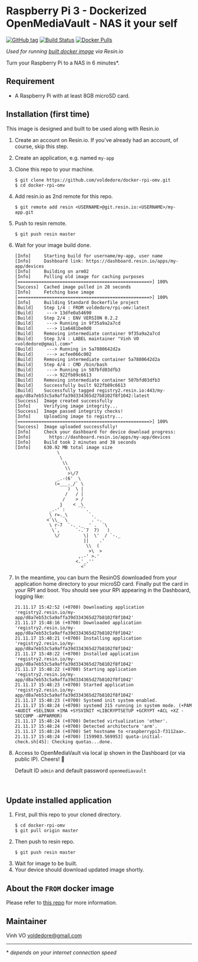 # Raspberry Pi 3 - Dockerized OpenMediaVault - NAS it your self

[![GitHub tag](https://img.shields.io/github/tag/voldedore/docker-rpi-omv-build.svg)](https://github.com/voldedore/docker-rpi-omv-build/releases) [![Build Status](https://travis-ci.org/voldedore/docker-rpi-omv-build.svg?branch=master)](https://travis-ci.org/voldedore/docker-rpi-omv-build) [![Docker Pulls](https://img.shields.io/docker/pulls/voldedore/rpi-omv.svg)](https://hub.docker.com/r/voldedore/rpi-omv/)

*Used for running [built docker image](https://github.com/voldedore/docker-rpi-omv-build) via Resin.io*

Turn your Raspberry Pi to a NAS in 6 minutes*.

## Requirement

* A Raspberry Pi with at least 8GB microSD card.

## Installation (first time)

This image is designed and built to be used along with Resin.io

1. Create an account on Resin.io. If you've already had an account, of course, skip this step.
2. Create an application, e.g. named `my-app`
3. Clone this repo to your machine.
    ```
    $ git clone https://github.com/voldedore/docker-rpi-omv.git
    $ cd docker-rpi-omv
    ```
4. Add resin.io as 2nd remote for this repo.
    ```
    $ git remote add resin <USERNAME>@git.resin.io:<USERNAME>/my-app.git
    ```
5. Push to resin remote.
    ```
    $ git push resin master
    ```
6. Wait for your image build done.

    ```
    [Info]     Starting build for username/my-app, user name
    [Info]     Dashboard link: https://dashboard.resin.io/apps/my-app/devices
    [Info]     Building on arm02
    [Info]     Pulling old image for caching purposes
    [==================================================>] 100%
    [Success]  Cached image pulled in 28 seconds
    [Info]     Fetching base image
    [==================================================>] 100%
    [Info]     Building Standard Dockerfile project
    [Build]    Step 1/4 : FROM voldedore/rpi-omv:latest
    [Build]     ---> 13dfe0a54690
    [Build]    Step 2/4 : ENV VERSION 0.2.2
    [Build]     ---> Running in 9f35a9a2a7cd
    [Build]     ---> 11a6481be0d0
    [Build]    Removing intermediate container 9f35a9a2a7cd
    [Build]    Step 3/4 : LABEL maintainer "Vinh VO <voldedore@gmail.com>"
    [Build]     ---> Running in 5a7880642d2a
    [Build]     ---> acfee066c002
    [Build]    Removing intermediate container 5a7880642d2a
    [Build]    Step 4/4 : CMD /bin/bash
    [Build]     ---> Running in 507bfd03dfb3
    [Build]     ---> 922fb89c6613
    [Build]    Removing intermediate container 507bfd03dfb3
    [Build]    Successfully built 922fb89c6613
    [Build]    Successfully tagged registry2.resin.io:443/my-app/d8a7eb53c5a9affa39d334365d27b8102f8f1042:latest
    [Success]  Image created successfully
    [Info]     Verifying image integrity...
    [Success]  Image passed integrity checks!
    [Info]     Uploading image to registry...
    [==================================================>] 100%
    [Success]  Image uploaded successfully!
    [Info]     Check your dashboard for device download progress:
    [Info]       https://dashboard.resin.io/apps/my-app/devices
    [Info]     Build took 2 minutes and 38 seconds
    [Info]     630.92 MB total image size
                    \
                     \
                      \\
                       \\
                        >\/7
                    _.-(6'  \
                   (=___._/` \
                        )  \ |
                       /   / |
                      /    > /
                     j    < _\
                 _.-' :      ``.
                 \ r=._\        `.
                <`\\_  \         .`-.
                 \ r-7  `-. ._  ' .  `\
                  \`,      `-.`7  7)   )
                   \/         \|  \'  / `-._
                              ||    .'
                               \\  (
                                >\  >
                            ,.-' >.'
                           <.'_.''
                             <'
    ```

7. In the meantime, you can burn the ResinOS downloaded from your application home directory to your microSD card. Finally put the card in your RPI and boot. You should see your RPi appearing in the Dashboard, logging like:
    ```
    21.11.17 15:42:52 (+0700) Downloading application 'registry2.resin.io/my-app/d8a7eb53c5a9affa39d334365d27b8102f8f1042'
    21.11.17 15:48:16 (+0700) Downloaded application 'registry2.resin.io/my-app/d8a7eb53c5a9affa39d334365d27b8102f8f1042'
    21.11.17 15:48:21 (+0700) Installing application 'registry2.resin.io/my-app/d8a7eb53c5a9affa39d334365d27b8102f8f1042'
    21.11.17 15:48:22 (+0700) Installed application 'registry2.resin.io/my-app/d8a7eb53c5a9affa39d334365d27b8102f8f1042'
    21.11.17 15:48:22 (+0700) Starting application 'registry2.resin.io/my-app/d8a7eb53c5a9affa39d334365d27b8102f8f1042'
    21.11.17 15:48:23 (+0700) Started application 'registry2.resin.io/my-app/d8a7eb53c5a9affa39d334365d27b8102f8f1042'
    21.11.17 15:48:23 (+0700) Systemd init system enabled.
    21.11.17 15:48:24 (+0700) systemd 215 running in system mode. (+PAM +AUDIT +SELINUX +IMA +SYSVINIT +LIBCRYPTSETUP +GCRYPT +ACL +XZ -SECCOMP -APPARMOR)
    21.11.17 15:48:24 (+0700) Detected virtualization 'other'.
    21.11.17 15:48:24 (+0700) Detected architecture 'arm'.
    21.11.17 15:48:24 (+0700) Set hostname to <raspberrypi3-f3112aa>.
    21.11.17 15:48:24 (+0700) [159903.569953] quota-initial-check.sh[45]: Checking quotas...done.
    ```
8. Access to OpenMediaVault via local ip shown in the Dashboard (or via public IP). Cheers! 🥂
    
    Default ID `admin` and default password `openmediavault`
    
    
## Update installed application

1. First, pull this repo to your cloned directory.
    ```
    $ cd docker-rpi-omv
    $ git pull origin master
    ```
2. Then push to resin repo.
    ```
    $ git push resin master
    ```
3. Wait for image to be built.
4. Your device should download updated image shortly.

## About the `FROM` docker image

Please refer to [this repo](https://github.com/voldedore/docker-rpi-omv-build) for more information.

## Maintainer

Vinh VO <voldedore@gmail.com>


----
\* *depends on your internet connection speed*
